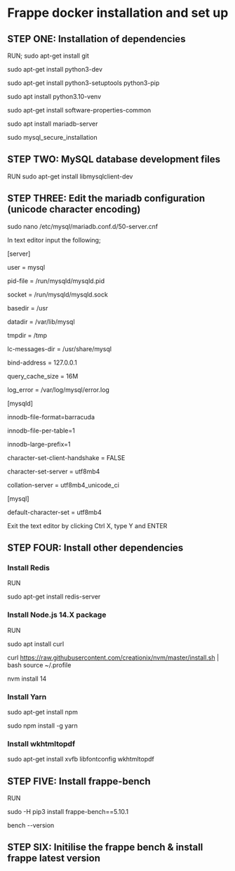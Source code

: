 # Frappe docker installation and set up

## STEP ONE: Installation of dependencies
RUN;
sudo apt-get install git

sudo apt-get install python3-dev

sudo apt-get install python3-setuptools python3-pip

sudo apt install python3.10-venv

sudo apt-get install software-properties-common

sudo apt install mariadb-server

sudo mysql_secure_installation

## STEP TWO: MySQL database development files
RUN
sudo apt-get install libmysqlclient-dev

## STEP THREE: Edit the mariadb configuration (unicode character encoding)

sudo nano /etc/mysql/mariadb.conf.d/50-server.cnf

In text editor input the following;

 [server]
 
 user = mysql
 
 pid-file = /run/mysqld/mysqld.pid
 
 socket = /run/mysqld/mysqld.sock
 
 basedir = /usr
 
 datadir = /var/lib/mysql
 
 tmpdir = /tmp
 
 lc-messages-dir = /usr/share/mysql
 
 bind-address = 127.0.0.1
 
 query_cache_size = 16M
 
 log_error = /var/log/mysql/error.log

 [mysqld]
 
 innodb-file-format=barracuda
 
 innodb-file-per-table=1
 
 innodb-large-prefix=1
 
 character-set-client-handshake = FALSE
 
 character-set-server = utf8mb4
 
 collation-server = utf8mb4_unicode_ci      
 
 [mysql]
 
 default-character-set = utf8mb4

Exit the text editor by clicking Ctrl X, type Y and ENTER

## STEP FOUR: Install other dependencies 

### Install Redis

RUN

sudo apt-get install redis-server

### Install Node.js 14.X package

RUN

sudo apt install curl 

curl https://raw.githubusercontent.com/creationix/nvm/master/install.sh | bash source ~/.profile

nvm install 14

### Install Yarn

sudo apt-get install npm

sudo npm install -g yarn

### Install wkhtmltopdf

sudo apt-get install xvfb libfontconfig wkhtmltopdf

## STEP FIVE: Install frappe-bench

RUN

sudo -H pip3 install frappe-bench==5.10.1

bench --version

## STEP SIX: Initilise the frappe bench & install frappe latest version





